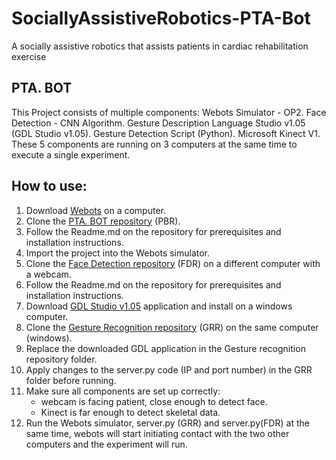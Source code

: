 # SociallyAssistiveRobotics-PTA-Bot
A socially assistive robotics that assists patients in cardiac rehabilitation exercise 

## PTA. BOT
This Project consists of multiple components:
Webots Simulator - OP2.
Face Detection - CNN Algorithm.
Gesture Description Language Studio v1.05 (GDL Studio v1.05).
Gesture Detection Script (Python).
Microsoft Kinect V1.
These 5 components are running on 3 computers at the same time to execute a single experiment.
 
## How to use:
1. Download [Webots](https://www.cyberbotics.com/) on a computer.
2. Clone the [PTA. BOT repository](https://github.com/Yurockkk/SociallyAssistiveRobotics-PTA-Bot) (PBR).
3. Follow the Readme.md on the repository for prerequisites and installation instructions.
4. Import the project into the Webots simulator.
5. Clone the [Face Detection repository](https://github.com/Derekxbj/face-detection) (FDR) on a different computer with a webcam.
6. Follow the Readme.md on the repository for prerequisites and installation instructions.
7. Download [GDL Studio v1.05](http://www.cci.up.krakow.pl/gdl/) application and install on a windows computer.
8. Clone the [Gesture Recognition repository](https://github.com/lalkulaib/gestureRecognition) (GRR) on the same computer (windows).
9. Replace the downloaded GDL application in the Gesture recognition repository folder.
10. Apply changes to the server.py code (IP and port number) in the GRR folder before running.
11. Make sure all components are set up correctly:
    - webcam is facing patient, close enough to detect face.
    - Kinect is far enough to detect skeletal data.
12. Run the Webots simulator, server.py (GRR) and server.py(FDR) at the same time, webots will start initiating contact with the two other computers and the experiment will run.

